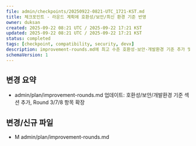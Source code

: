 ```yaml
---
file: admin/checkpoints/20250922-0821-UTC_1721-KST.md
title: 체크포인트 - 라운드 계획에 호환성/보안/최신 환경 기준 반영
owner: duksan
created: 2025-09-22 08:21 UTC / 2025-09-22 17:21 KST
updated: 2025-09-22 08:21 UTC / 2025-09-22 17:21 KST
status: completed
tags: [checkpoint, compatibility, security, devx]
description: improvement-rounds.md에 최고 수준 호환성·보안·개발환경 기준 추가 및 라운드 3/7/8 확장
schemaVersion: 1
---
```


## 변경 요약
- admin/plan/improvement-rounds.md 업데이트: 호환성/보안/개발환경 기준 섹션 추가, Round 3/7/8 항목 확장

## 변경/신규 파일
- M admin/plan/improvement-rounds.md
